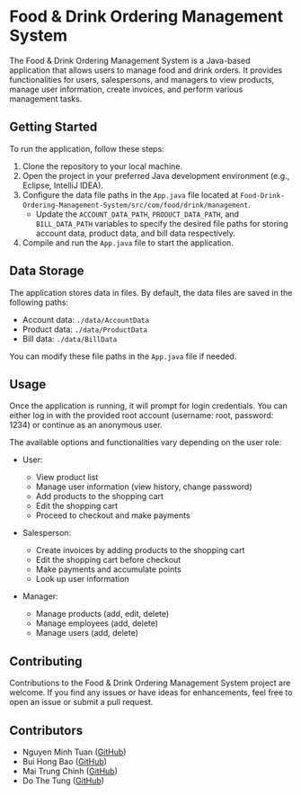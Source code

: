 # Food & Drink Ordering Management System

The Food & Drink Ordering Management System is a Java-based application that allows users to manage food and drink orders. It provides functionalities for users, salespersons, and managers to view products, manage user information, create invoices, and perform various management tasks.

## Getting Started

To run the application, follow these steps:

1. Clone the repository to your local machine.
2. Open the project in your preferred Java development environment (e.g., Eclipse, IntelliJ IDEA).
3. Configure the data file paths in the `App.java` file located at `Food-Drink-Ordering-Management-System/src/com/food/drink/management`.
    - Update the `ACCOUNT_DATA_PATH`, `PRODUCT_DATA_PATH`, and `BILL_DATA_PATH` variables to specify the desired file paths for storing account data, product data, and bill data respectively.
4. Compile and run the `App.java` file to start the application.

## Data Storage

The application stores data in files. By default, the data files are saved in the following paths:

- Account data: `./data/AccountData`
- Product data: `./data/ProductData`
- Bill data: `./data/BillData`

You can modify these file paths in the `App.java` file if needed.

## Usage

Once the application is running, it will prompt for login credentials. You can either log in with the provided root account (username: root, password: 1234) or continue as an anonymous user.

The available options and functionalities vary depending on the user role:

- User:
    - View product list
    - Manage user information (view history, change password)
    - Add products to the shopping cart
    - Edit the shopping cart
    - Proceed to checkout and make payments

- Salesperson:
    - Create invoices by adding products to the shopping cart
    - Edit the shopping cart before checkout
    - Make payments and accumulate points
    - Look up user information

- Manager:
    - Manage products (add, edit, delete)
    - Manage employees (add, delete)
    - Manage users (add, delete)

## Contributing

Contributions to the Food & Drink Ordering Management System project are welcome. If you find any issues or have ideas for enhancements, feel free to open an issue or submit a pull request.

## Contributors

- Nguyen Minh Tuan ([GitHub](https://github.com/tnowad))
- Bui Hong Bao ([GitHub](https://github.com/BuiBao3103))
- Mai Trung Chinh ([GitHub](https://github.com/MaiTrungChinhh))
- Do The Tung ([GitHub](https://github.com/omodtung))
